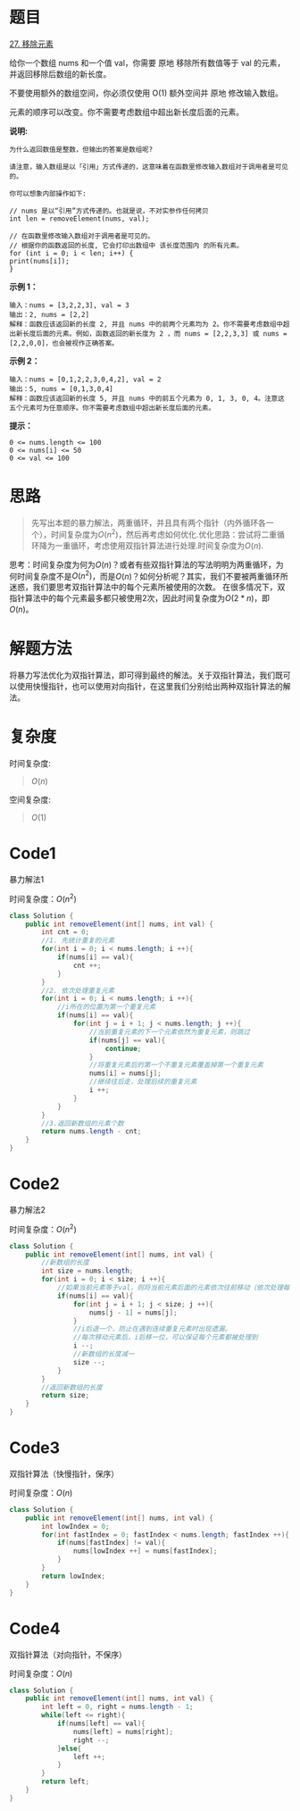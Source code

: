 # 题目
[27. 移除元素](https://leetcode.cn/problems/remove-element/description/)

给你一个数组 nums 和一个值 val，你需要 原地 移除所有数值等于 val 的元素，并返回移除后数组的新长度。

不要使用额外的数组空间，你必须仅使用 O(1) 额外空间并 原地 修改输入数组。

元素的顺序可以改变。你不需要考虑数组中超出新长度后面的元素。



**说明:**

``` 
为什么返回数值是整数，但输出的答案是数组呢?

请注意，输入数组是以「引用」方式传递的，这意味着在函数里修改输入数组对于调用者是可见的。

你可以想象内部操作如下:

// nums 是以“引用”方式传递的。也就是说，不对实参作任何拷贝
int len = removeElement(nums, val);

// 在函数里修改输入数组对于调用者是可见的。
// 根据你的函数返回的长度, 它会打印出数组中 该长度范围内 的所有元素。
for (int i = 0; i < len; i++) {
print(nums[i]);
}

```

**示例 1：**

```
输入：nums = [3,2,2,3], val = 3
输出：2, nums = [2,2]
解释：函数应该返回新的长度 2, 并且 nums 中的前两个元素均为 2。你不需要考虑数组中超出新长度后面的元素。例如，函数返回的新长度为 2 ，而 nums = [2,2,3,3] 或 nums = [2,2,0,0]，也会被视作正确答案。
```

**示例 2：**

``` 
输入：nums = [0,1,2,2,3,0,4,2], val = 2
输出：5, nums = [0,1,3,0,4]
解释：函数应该返回新的长度 5, 并且 nums 中的前五个元素为 0, 1, 3, 0, 4。注意这五个元素可为任意顺序。你不需要考虑数组中超出新长度后面的元素。
```

**提示：**

``` 
0 <= nums.length <= 100
0 <= nums[i] <= 50
0 <= val <= 100
```

# 思路

> 先写出本题的暴力解法，两重循环，并且具有两个指针（内外循环各一个），时间复杂度为$O(n^2)$，然后再考虑如何优化.优化思路：尝试将二重循环降为一重循环，考虑使用双指针算法进行处理.时间复杂度为$O(n)$. 

思考：时间复杂度为何为$O(n)$？或者有些双指针算法的写法明明为两重循环，为何时间复杂度不是$O(n^2)$，而是$O(n)$？如何分析呢？其实，我们不要被两重循环所迷惑，我们要思考双指针算法中的每个元素所被使用的次数。
在很多情况下，双指针算法中的每个元素最多都只被使用2次，因此时间复杂度为$O(2 * n)$，即$O(n)$。


# 解题方法
将暴力写法优化为双指针算法，即可得到最终的解法。关于双指针算法，我们既可以使用快慢指针，也可以使用对向指针，在这里我们分别给出两种双指针算法的解法。


# 复杂度

时间复杂度:
> $O(n)$

空间复杂度:
> $O(1)$

# Code1
暴力解法1

时间复杂度：$O(n^2)$

```Java
class Solution {
    public int removeElement(int[] nums, int val) {
        int cnt = 0;
        //1. 先统计重复的元素
        for(int i = 0; i < nums.length; i ++){
            if(nums[i] == val){
                cnt ++;
            }
        }
        //2. 依次处理重复元素
        for(int i = 0; i < nums.length; i ++){
            //i所在的位置为第一个重复元素
            if(nums[i] == val){
                for(int j = i + 1; j < nums.length; j ++){
                    //当前重复元素的下一个元素依然为重复元素，则跳过
                    if(nums[j] == val){
                        continue;
                    }
                    //将重复元素后的第一个不重复元素覆盖掉第一个重复元素
                    nums[i] = nums[j];
                    //继续往后走，处理后续的重复元素
                    i ++;
                }
            }
        }
        //3.返回新数组的元素个数
        return nums.length - cnt;
    }
}
```

# Code2
暴力解法2

时间复杂度：$O(n^2)$
```Java
class Solution {
    public int removeElement(int[] nums, int val) {
        //新数组的长度
        int size = nums.length;
        for(int i = 0; i < size; i ++){
            //如果当前元素等于val，则将当前元素后面的元素依次往前移动（依次处理每个元素）
            if(nums[i] == val){
                for(int j = i + 1; j < size; j ++){
                    nums[j - 1] = nums[j];
                }
                //i后退一个，防止在遇到连续重复元素时出现遗漏。
                //每次移动元素后，i后移一位，可以保证每个元素都被处理到
                i --;
                //新数组的长度减一
                size --;
            }
        }
        //返回新数组的长度
        return size;
    }
}
```

# Code3
双指针算法（快慢指针，保序）

时间复杂度：$O(n)$
```Java
class Solution {
    public int removeElement(int[] nums, int val) {
        int lowIndex = 0;
        for(int fastIndex = 0; fastIndex < nums.length; fastIndex ++){
            if(nums[fastIndex] != val){
                nums[lowIndex ++] = nums[fastIndex];
            }
        }
        return lowIndex;
    }
}
```      
# Code4
双指针算法（对向指针，不保序）

时间复杂度：$O(n)$
```Java
class Solution {
    public int removeElement(int[] nums, int val) {
        int left = 0, right = nums.length - 1;
        while(left <= right){
            if(nums[left] == val){
                nums[left] = nums[right];
                right --;
            }else{
                left ++;
            }
        }
        return left;
    }
}
```